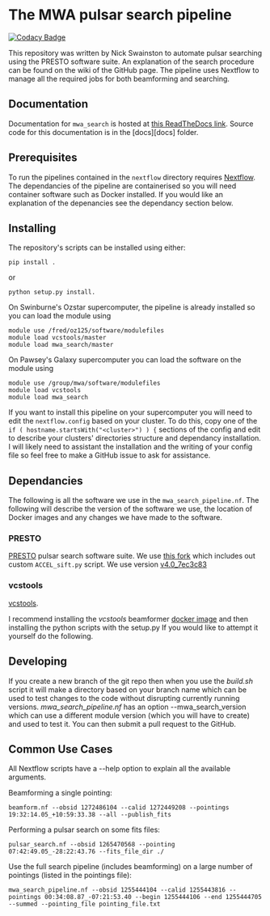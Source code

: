 # The MWA pulsar search pipeline
[![Codacy Badge](https://api.codacy.com/project/badge/Grade/eedca9f0fca94e7cb67b45059eee1da3)](https://www.codacy.com/app/NickSwainston/blindsearch_scripts?utm_source=github.com&amp;utm_medium=referral&amp;utm_content=NickSwainston/blindsearch_scripts&amp;utm_campaign=Badge_Grade)

This repository was written by Nick Swainston to automate pulsar searching using the PRESTO software suite. An explanation of the search procedure can be found on the wiki of the GitHub page. The pipeline uses Nextflow to manage all the required jobs for both beamforming and searching.

## Documentation

Documentation for `mwa_search` is hosted at [this ReadTheDocs link](https://mwa-search-cira.readthedocs.io/en/latest/).
Source code for this documentation is in the [docs][docs] folder.

## Prerequisites

To run the pipelines contained in the `nextflow` directory requires [Nextflow](https://www.nextflow.io/).
The dependancies of the pipeline are containerised so you will need container software such as Docker installed. If you would like an explanation of the depenancies see the dependancy section below.

## Installing

The repository's scripts can be installed using either:
```
pip install .
```
or
```
python setup.py install.
```

On Swinburne's Ozstar supercomputer, the pipeline is already installed so you can load the module using
```
module use /fred/oz125/software/modulefiles
module load vcstools/master
module load mwa_search/master
```

On Pawsey's Galaxy supercomputer you can load the software on the module using
```
module use /group/mwa/software/modulefiles
module load vcstools
module load mwa_search
```

If you want to install this pipeline on your supercomputer you will need to edit the `nextflow.config` based on your cluster.
To do this, copy one of the `if ( hostname.startsWith("<cluster>") ) {` sections of the config
and edit to describe your clusters' directories structure and dependancy installation.
I will likely need to assistant the installation and the writing of your config file so feel free to make a GitHub issue to ask for assistance.


## Dependancies
The following is all the software we use in the `mwa_search_pipeline.nf`. The following will describe the version of the software we use, the location of Docker images and any changes we have made to the software.

### PRESTO
[PRESTO](https://github.com/scottransom/presto) pulsar search software suite.
We use [this fork](https://github.com/NickSwainston/presto) which includes out custom `ACCEL_sift.py` script.
We use version [v4.0_7ec3c83](https://hub.docker.com/repository/docker/nickswainston/presto/general)


### vcstools
[vcstools](https://github.com/CIRA-Pulsars-and-Transients-Group/vcstools).

I recommend installing the _vcstools_ beamformer [docker image](https://hub.docker.com/repository/docker/cirapulsarsandtransients/vcstools) and then installing the python scripts with the setup.py If you would like to attempt it yourself do the following.

## Developing
If you create a new branch of the git repo then when you use the _build.sh_ script it will make a directory based on your branch name which can be used to test changes to the code without disrupting currently running versions.
_mwa\_search\_pipeline.nf_ has an option --mwa_search_version which can use a different module version (which you will have to create) and used to test it.
You can then submit a pull request to the GitHub.

## Common Use Cases
All Nextflow scripts have a --help option to explain all the available arguments.

Beamforming a single pointing:
```
beamform.nf --obsid 1272486104 --calid 1272449208 --pointings 19:32:14.05_+10:59:33.38 --all --publish_fits
```

Performing a pulsar search on some fits files:
```
pulsar_search.nf --obsid 1265470568 --pointing 07:42:49.05_-28:22:43.76 --fits_file_dir ./
```

Use the full search pipeline (includes beamforming) on a large number of pointings (listed in the pointings file):
```
mwa_search_pipeline.nf --obsid 1255444104 --calid 1255443816 --pointings 00:34:08.87_-07:21:53.40 --begin 1255444106 --end 1255444705 --summed --pointing_file pointing_file.txt
```
